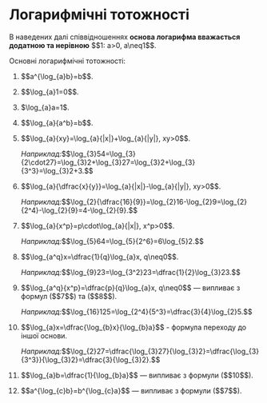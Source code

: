# Логарифмічні тотожності

<p>В наведених далі співвідношеннях <b>основа логарифма вважається додатною та нерівною</b> $$1: a>0, a\neq1$$.</p>

<p>Основні логарифмічні тотожності:</p>

<ol>
<li><p>$$a^{\log_{a}b}=b$$.</p></li>
<li><p>$$\log_{a}1=0$$.</p></li>
<li><p>$\log_{a}a=1$.</p></li>
<li><p>$$\log_{a}{a^b}=b$$.</p></li>
<li><p>$$\log_{a}{xy}=\log_{a}{|x|}+\log_{a}{|y|}, xy>0$$.</p></li>
<div class="space"></div>
<p><i>Наприклад:</i>$$\log_{3}54=\log_{3}{2\cdot27}=\log_{3}2+\log_{3}27=\log_{3}2+\log_{3}{3^3}=\log_{3}2+3.$$</p>
<div class="space"></div>
<li><p>$$\log_{a}{\dfrac{x}{y}}=\log_{a}{|x|}-\log_{a}{|y|}, xy>0$$.</p></li>
<div class="space"></div>
<p><i>Наприклад:</i>$$\log_{2}{\dfrac{16}{9}}=\log_{2}16-\log_{2}9=\log_{2}{2^4}-\log_{2}{9}=4-\log_{2}{9}.$$</p>
<div class="space"></div>
<li><p>$$\log_{a}{x^p}=p\cdot\log_{a}{|x|}, x^p>0$$.</p></li>
<div class="space"></div>
<p><i>Наприклад:</i>$$\log_{5}64=\log_{5}{2^6}=6\log_{5}2.$$</p>
<div class="space"></div>
<li><p>$$\log_{a^q}x=\dfrac{1}{q}\log_{a}x, q\neq0$$.</p></li>
<div class="space"></div>
<p><i>Наприклад:</i>$$\log_{9}23=\log_{3^2}23=\dfrac{1}{2}\log_{3}23.$$</p>
<div class="space"></div>
<li><p>$$\log_{a^q}{x^p}=\dfrac{p}{q}\log_{a}x, q\neq0$$ — випливає з формул ($$7$$) та ($$8$$).</p></li>
<div class="space"></div>
<p><i>Наприклад:</i>$$\log_{16}125=\log_{2^4}{5^3}=\dfrac{3}{4}\log_{2}5.$$</p>
<div class="space"></div>
<li><p>$$\log_{a}x=\dfrac{\log_{b}x}{\log_{b}a}$$ - формула переходу до іншої основи.</p></li>
<div class="space"></div>
<p><i>Наприклад:</i>$$\log_{2}27=\dfrac{\log_{3}27}{\log_{3}2}=\dfrac{\log_{3}{3^3}}{\log_{3}2}=\dfrac{3}{\log_{3}2}.$$</p>
<div class="space"></div>
<li><p>$$\log_{a}b=\dfrac{1}{\log_{b}a}$$ — випливає з формули ($$10$$).</p></li>
<li><p>$$a^{\log_{c}b}=b^{\log_{c}a}$$ — випливає з формули ($$7$$).</p></li>
</ol>